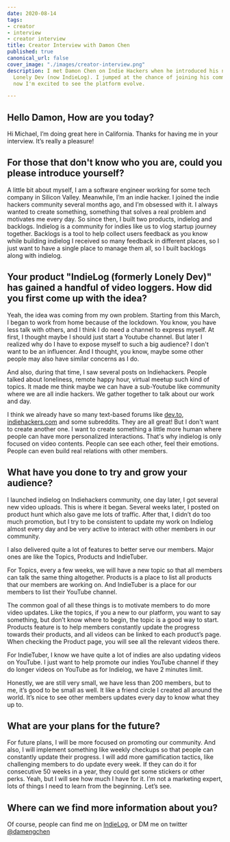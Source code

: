 ```yaml
---
date: 2020-08-14
tags:
- creator
- interview
- creator interview
title: Creator Interview with Damon Chen
published: true
canonical_url: false
cover_image: "./images/creator-interview.png"
description: I met Damon Chen on Indie Hackers when he introduced his new app called
  Lonely Dev (now IndieLog). I jumped at the chance of joining his community, and
  now I'm excited to see the platform evolve.

---
```

## Hello Damon, How are you today?

Hi Michael, I’m doing great here in California. Thanks for having me in your interview. It’s really a pleasure!

## For those that don't know who you are, could you please introduce yourself?

A little bit about myself, I am a software engineer working for some tech company in Silicon Valley. Meanwhile, I’m an indie hacker. I joined the indie hackers community several months ago, and I’m obsessed with it. I always wanted to create something, something that solves a real problem and motivates me every day. So since then, I built two products, indielog and backlogs. Indielog is a community for indies like us to vlog startup journey together. Backlogs is a tool to help collect users feedback as you know while building indielog I received so many feedback in different places, so I just want to have a single place to manage them all, so I built backlogs along with indielog.

## Your product "IndieLog (formerly Lonely Dev)" has gained a handful of video loggers. How did you first come up with the idea?

Yeah, the idea was coming from my own problem. Starting from this March, I began to work from home because of the lockdown. You know, you have less talk with others, and I think I do need a channel to express myself. At first, I thought maybe I should just start a Youtube channel. But later I realized why do I have to expose myself to such a big audience? I don't want to be an influencer. And I thought, you know, maybe some other people may also have similar concerns as I do.

And also, during that time, I saw several posts on Indiehackers. People talked about loneliness, remote happy hour, virtual meetup such kind of topics. It made me think maybe we can have a sub-Youtube like community where we are all indie hackers. We gather together to talk about our work and day.

I think we already have so many text-based forums like [dev.to](http://dev.to), [indiehackers.com](http://indiehackers.com) and some subreddits. They are all great! But I don't want to create another one. I want to create something a little more human where people can have more personalized interactions. That's why indielog is only focused on video contents. People can see each other, feel their emotions. People can even build real relations with other members.

## What have you done to try and grow your audience?

I launched indielog on Indiehackers community, one day later, I got several new video uploads. This is where it began. Several weeks later, I posted on product hunt which also gave me lots of traffic. After that, I didn’t do too much promotion, but I try to be consistent to update my work on Indielog almost every day and be very active to interact with other members in our community.

I also delivered quite a lot of features to better serve our members. Major ones are like the Topics, Products and IndieTuber.

For Topics, every a few weeks, we will have a new topic so that all members can talk the same thing altogether. Products is a place to list all products that our members are working on. And IndieTuber is a place for our members to list their YouTube channel.

The common goal of all these things is to motivate members to do more video updates. Like the topics, if you a new to our platform, you want to say something, but don’t know where to begin, the topic is a good way to start. Products feature is to help members constantly update the progress towards their products, and all videos can be linked to each product’s page. When checking the Product page, you will see all the relevant videos there.

For IndieTuber, I know we have quite a lot of indies are also updating videos on YouTube. I just want to help promote our indies YouTube channel if they do longer videos on YouTube as for Indielog, we have 2 minutes limit.

Honestly, we are still very small, we have less than 200 members, but to me, it’s good to be small as well. It like a friend circle I created all around the world. It’s nice to see other members updates every day to know what they up to.

## What are your plans for the future?

For future plans, I will be more focused on promoting our community. And also, I will implement something like weekly checkups so that people can constantly update their progress. I will add more gamification tactics, like challenging members to do update every week. If they can do it for consecutive 50 weeks in a year, they could get some stickers or other perks. Yeah, but I will see how much I have for it. I’m not a marketing expert, lots of things I need to learn from the beginning. Let’s see.

## Where can we find more information about you?

Of course, people can find me on [IndieLog](https://indielog.com/), or DM me on twitter [@damengchen](https://twitter.com/damengchen)